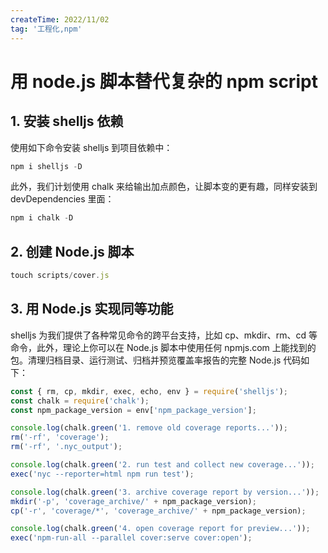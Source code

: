 ```yaml
---
createTime: 2022/11/02
tag: '工程化,npm'
---
```

# 用 node.js 脚本替代复杂的 npm script

## 1. 安装 shelljs 依赖

使用如下命令安装 shelljs 到项目依赖中：

```js
npm i shelljs -D
```

此外，我们计划使用 chalk 来给输出加点颜色，让脚本变的更有趣，同样安装到 devDependencies 里面：

```js
npm i chalk -D
```

## 2. 创建 Node.js 脚本

```js
touch scripts/cover.js
```

## 3. 用 Node.js 实现同等功能

shelljs 为我们提供了各种常见命令的跨平台支持，比如 cp、mkdir、rm、cd 等命令，此外，理论上你可以在 Node.js 脚本中使用任何 npmjs.com 上能找到的包。清理归档目录、运行测试、归档并预览覆盖率报告的完整 Node.js 代码如下：

```js
const { rm, cp, mkdir, exec, echo, env } = require('shelljs');
const chalk = require('chalk');
const npm_package_version = env['npm_package_version'];

console.log(chalk.green('1. remove old coverage reports...'));
rm('-rf', 'coverage');
rm('-rf', '.nyc_output');

console.log(chalk.green('2. run test and collect new coverage...'));
exec('nyc --reporter=html npm run test');

console.log(chalk.green('3. archive coverage report by version...'));
mkdir('-p', 'coverage_archive/' + npm_package_version);
cp('-r', 'coverage/*', 'coverage_archive/' + npm_package_version);

console.log(chalk.green('4. open coverage report for preview...'));
exec('npm-run-all --parallel cover:serve cover:open');
```
